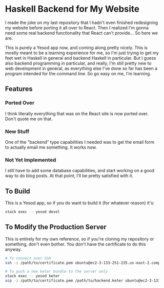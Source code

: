# Haskell Backend for My Website

I made the joke on my last repository that I hadn't even finished redesigning my website before porting it all over to React. Then I realized I'm gonna need some real backend functionality that React can't provide... So here we are.

This is purely a Yesod app now, and coming along pretty nicely. This is mostly meant to be a learning experience for me, so I'm just trying to get my feet wet in Haskell in general and backend Haskell in particular. But I guess also backend programming in particular, and really, I'm still pretty new to web development in general, as everything else I've done so far has been a program intended for the command line. So go easy on me, I'm learning.

## Features

### Ported Over
I think literally everything that was on the React site is now ported over. Don't quote me on that.

### New Stuff
One of the "backend" type capabilities I needed was to get the email form to actually email me something. It works now.

### Not Yet Implemented
I still have to add some database capabilities, and start working on a good way to do blog posts. At that point, I'll be pretty satisfied with it.

## To Build
This is a Yesod app, so if you do want to build it (for whatever reason) it's:

```bash
stack exec -- yesod devel
```

## To Modify the Production Server
This is entirely for my own reference, so if you're cloning my repository or something, don't even bother. You don't have the certificate to do this anyway.

```bash
# To connect over SSH
ssh -i /path/to/certificate.pem ubuntu@ec2-3-133-251-235.us-east-2.compute.amazonaws.com

# To push a new keter bundle to the server only
stack exec -- yesod keter
scp -i /path/to/certificate.pem /path/to/hackend.keter ubuntu@ec2-3-133-251-235.us-east-2.compute.amazonaws.com:/opt/keter/incoming
```
